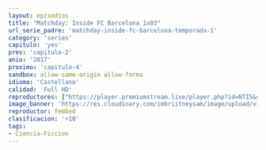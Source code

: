 ```yaml
---
layout: episodios
title: "Matchday: Inside FC Barcelona 1x03"
url_serie_padre: 'matchday-inside-fc-barcelona-temporada-1'
category: 'series'
capitulo: 'yes'
prev: 'capitulo-2'
anio: '2017'
proximo: 'capitulo-4'
sandbox: allow-same-origin allow-forms
idioma: 'Castellano'
calidad: 'Full HD'
reproductores: ["https://player.premiumstream.live/player.php?id=NTI5&sub=https://sub.cuevana2.io/vtt-sub/sub7/Matchday-Inside.FC.Barcelona.S01E03.vtt","https://feurl.com/v/j6-5mhdq6zd-x44"]
image_banner: 'https://res.cloudinary.com/imbriitneysam/image/upload/v1546556402/gods-banner-min.jpg'
reproductor: fembed
clasificacion: '+10'
tags:
- Ciencia-Ficcion
---
```












